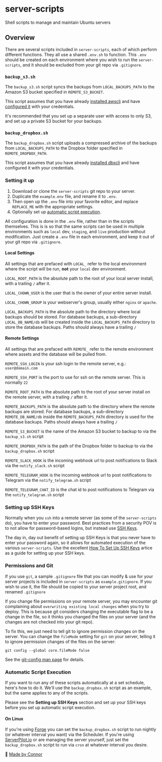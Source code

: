 # server-scripts
Shell scripts to manage and maintain Ubuntu servers

## Overview

There are several scripts included in `server-scripts`, each of which perform different functions. They all use a shared `.env.sh` to function. This `.env` should be created on each environment where you wish to run the `server-scripts`, and it should be excluded from your git repo via `.gitignore`.

### `backup_s3.sh`

The `backup_s3.sh` script syncs the backups from `LOCAL_BACKUPS_PATH` to the Amazon S3 bucket specified in `REMOTE_S3_BUCKET`.

This script assumes that you have already [installed awscli](http://docs.aws.amazon.com/cli/latest/userguide/installing.html) and have [configured it](http://docs.aws.amazon.com/cli/latest/userguide/cli-chap-getting-started.html) with your credentials.

It's recommended that you set up a separate user with access to only S3, and set up a private S3 bucket for your backups.

### `backup_dropbox.sh`

The `backup_dropbox.sh` script uploads a compressed archive of the backups from `LOCAL_BACKUPS_PATH` to the Dropbox folder specified in `REMOTE_DROPBOX_PATH`.

This script assumes that you have already [installed dbxcli](https://github.com/dropbox/dbxcli#installation) and have configured it with your credentials.

### Setting it up

1. Download or clone the `server-scripts` git repo to your server.
2. Duplicate the `example.env` file, and rename it to `.env`.
3. Then open up the `.env` file into your favorite editor, and replace `REPLACE_ME` with the appropriate settings.
4. Optionally set up [automatic script execution](#automatic-script-execution).

All configuration is done in the `.env` file, rather than in the scripts themselves. This is is so that the same scripts can be used in multiple environments such as `local` dev, `staging`, and `live` production without modification. Just create a `.env` file in each environment, and keep it out of your git repo via `.gitignore`.

#### Local Settings

All settings that are prefaced with `LOCAL_` refer to the local environment where the script will be run, **not** your `local` dev environment.

`LOCAL_ROOT_PATH` is the absolute path to the root of your local server install, with a trailing `/` after it.

`LOCAL_CHOWN_USER` is the user that is the owner of your entire server install.

`LOCAL_CHOWN_GROUP` is your webserver's group, usually either `nginx` or `apache`.

`LOCAL_BACKUPS_PATH` is the absolute path to the directory where local backups should be stored. For database backups, a sub-directory `LOCAL_DB_NAME/db` will be created inside the `LOCAL_BACKUPS_PATH` directory to store the database backups. Paths should always have a trailing `/`

#### Remote Settings

All settings that are prefaced with `REMOTE_` refer to the remote environment where assets and the database will be pulled from.

`REMOTE_SSH_LOGIN` is your ssh login to the remote server, e.g.: `user@domain.com`

`REMOTE_SSH_PORT` is the port to use for ssh on the remote server. This is normally `22`

`REMOTE_ROOT_PATH` is the absolute path to the root of your server install on the remote server, with a trailing `/` after it.

`REMOTE_BACKUPS_PATH` is the absolute path to the directory where the remote backups are stored. For database backups, a sub-directory `REMOTE_DB_NAME/db` inside the `REMOTE_BACKUPS_PATH` directory is used for the database backups. Paths should always have a trailing `/`

`REMOTE_S3_BUCKET` is the name of the Amazon S3 bucket to backup to via the `backup_s3.sh` script

`REMOTE_DROPBOX_PATH` is the path of the Dropbox folder to backup to via the `backup_dropbox.sh` script

`REMOTE_SLACK_HOOK` is the incoming webhook url to post notifications to Slack via the `notify_slack.sh` script

`REMOTE_TELEGRAM_HOOK` is the incoming webhook url to post notifications to Telegram via the `notify_telegram.sh` script

`REMOTE_TELEGRAM_CHAT_ID` is the chat id to post notifications to Telegram via the `notify_telegram.sh` script

### Setting up SSH Keys

Normally when you `ssh` into a remote server (as some of the `server-scripts` do), you have to enter your password. Best practices from a security POV is to not allow for password-based logins, but instead use [SSH Keys](https://www.digitalocean.com/community/tutorials/how-to-set-up-ssh-keys--2).

The day in, day out benefit of setting up SSH Keys is that you never have to enter your password again, so it allows for automated execution of the various `server-scripts`. Use the excellent [How To Set Up SSH Keys](https://www.digitalocean.com/community/tutorials/how-to-set-up-ssh-keys--2) artice as a guide for setting up your SSH keys.

### Permissions and Git

If you use `git`, a sample `.gitignore` file that you can modify & use for your server projects is included in `server-scripts` as `example.gitignore`. If you wish to use it, the file should be copied to your server project root, and renamed `.gitignore`

If you change file permissions on your remote server, you may encounter git complaining about `overwriting existing local changes` when you try to deploy. This is because git considers changing the executable flag to be a change in the file, so it thinks you changed the files on your server (and the changes are not checked into your git repo).

To fix this, we just need to tell git to ignore permission changes on the server. You can change the `fileMode` setting for `git` on your server, telling it to ignore permission changes of the files on the server:

    git config --global core.fileMode false

See the [git-config man page](https://git-scm.com/docs/git-config#git-config-corefileMode) for details.

### Automatic Script Execution

If you want to run any of these scripts automatically at a set schedule, here's how to do it. We'll use the `backup_dropbox.sh` script as an example, but the same applies to any of the scripts.

Please see the **Setting up SSH Keys** section and set up your SSH keys before you set up automatic script execution.

#### On Linux

If you're using [Forge](https://forge.laravel.com/) you can set the `backup_dropbox.sh` script to run nightly (or whatever interval you want) via the Scheduler. If you're using [ServerPilot.io](https://serverpilot.io/community/articles/how-to-use-cron-to-schedule-scripts.html) or are managing the server yourself, just set the `backup_dropbox.sh` script to run via `cron` at whatever interval you desire.

🐼 [Made by Connor](https://madebyconnor.co/)
